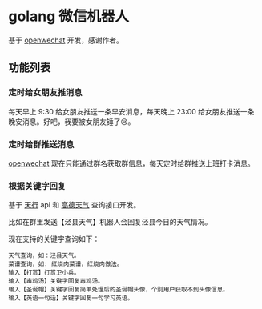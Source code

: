 # golang 微信机器人

基于 [openwechat](https://github.com/eatmoreapple/openwechat) 开发，感谢作者。

## 功能列表

### 定时给女朋友推消息

每天早上 9:30 给女朋友推送一条早安消息，每天晚上 23:00 给女朋友推送一条晚安消息。好吧，我要被女朋友锤了:cry:。

### 定时给群推送消息

[openwechat](https://github.com/eatmoreapple/openwechat) 现在只能通过群名获取群信息，每天定时给群推送上班打卡消息。

### 根据关键字回复

基于 [天行](https://www.tianapi.com/) api 和 [高德天气](https://lbs.amap.com/api/webservice/guide/api/weatherinfo/) 查询接口开发。

比如在群里发送【泾县天气】机器人会回复泾县今日的天气情况。

现在支持的关键字查询如下：

```
天气查询，如：泾县天气。
菜谱查询，如: 红烧肉菜谱，红烧肉做法。
输入【打赏】打赏卫小兵。
输入【毒鸡汤】关键字回复毒鸡汤。
输入【圣诞帽】关键字回复简单处理后的圣诞帽头像，个别用户获取不到头像信息。
输入【英语一句话】关键字回复一句学习英语。
```




